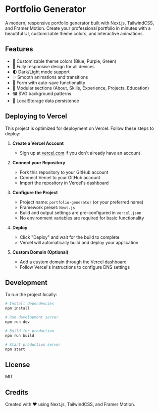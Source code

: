 # Portfolio Generator

A modern, responsive portfolio generator built with Next.js, TailwindCSS, and Framer Motion. Create your professional portfolio in minutes with a beautiful UI, customizable theme colors, and interactive animations.

## Features

- 🎨 Customizable theme colors (Blue, Purple, Green)
- 📱 Fully responsive design for all devices
- 🌓 Dark/Light mode support
- ✨ Smooth animations and transitions
- 📝 Form with auto-save functionality
- 🧩 Modular sections (About, Skills, Experience, Projects, Education)
- 🖼️ SVG background patterns
- 💾 LocalStorage data persistence

## Deploying to Vercel

This project is optimized for deployment on Vercel. Follow these steps to deploy:

1. **Create a Vercel Account**
   - Sign up at [vercel.com](https://vercel.com) if you don't already have an account

2. **Connect your Repository**
   - Fork this repository to your GitHub account
   - Connect Vercel to your GitHub account
   - Import the repository in Vercel's dashboard

3. **Configure the Project**
   - Project name: `portfolio-generator` (or your preferred name)
   - Framework preset: `Next.js`
   - Build and output settings are pre-configured in `vercel.json`
   - No environment variables are required for basic functionality

4. **Deploy**
   - Click "Deploy" and wait for the build to complete
   - Vercel will automatically build and deploy your application

5. **Custom Domain (Optional)**
   - Add a custom domain through the Vercel dashboard
   - Follow Vercel's instructions to configure DNS settings

## Development

To run the project locally:

```bash
# Install dependencies
npm install

# Run development server
npm run dev

# Build for production
npm run build

# Start production server
npm start
```

## License

MIT

## Credits

Created with ❤️ using Next.js, TailwindCSS, and Framer Motion. 